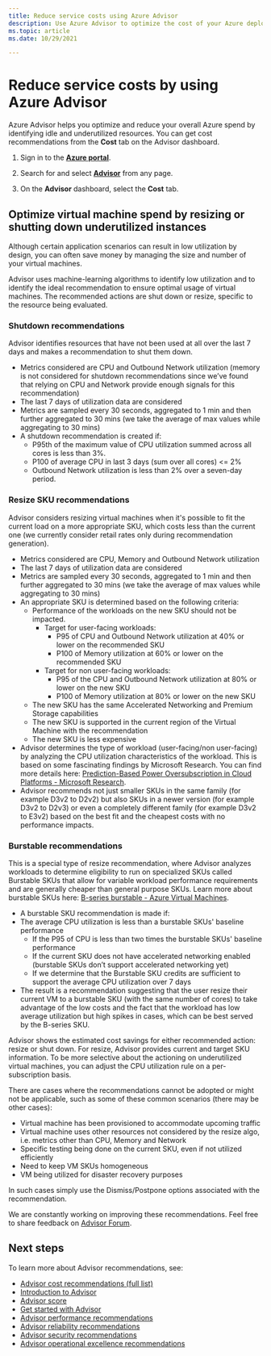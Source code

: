 ```yaml
---
title: Reduce service costs using Azure Advisor
description: Use Azure Advisor to optimize the cost of your Azure deployments.
ms.topic: article
ms.date: 10/29/2021

---
```


# Reduce service costs by using Azure Advisor

Azure Advisor helps you optimize and reduce your overall Azure spend by identifying idle and underutilized resources. You can get cost recommendations from the **Cost** tab on the Advisor dashboard.

1. Sign in to the [**Azure portal**](https://portal.azure.com).

1. Search for and select [**Advisor**](https://aka.ms/azureadvisordashboard) from any page.

1. On the **Advisor** dashboard, select the **Cost** tab.

## Optimize virtual machine spend by resizing or shutting down underutilized instances 

Although certain application scenarios can result in low utilization by design, you can often save money by managing the size and number of your virtual machines. 

Advisor uses machine-learning algorithms to identify low utilization and to identify the ideal recommendation to ensure optimal usage of virtual machines. The recommended actions are shut down or resize, specific to the resource being evaluated.

### Shutdown recommendations

Advisor identifies resources that have not been used at all over the last 7 days and makes a recommendation to shut them down. 

-	Metrics considered are CPU and Outbound Network utilization (memory is not considered for shutdown recommendations since we’ve found that relying on CPU and Network provide enough signals for this recommendation)
- The last 7 days of utilization data are considered
- Metrics are sampled every 30 seconds, aggregated to 1 min and then further aggregated to 30 mins (we take the average of max values while aggregating to 30 mins)
- A shutdown recommendation is created if: 
  - P95th of the maximum value of CPU utilization summed across all cores is less than 3%.
  - P100 of average CPU in last 3 days (sum over all cores) <= 2%   
  - Outbound Network utilization is less than 2% over a seven-day period.

### Resize SKU recommendations

Advisor considers resizing virtual machines when it's possible to fit the current load on a more appropriate SKU, which costs less than the current one (we currently consider retail rates only during recommendation generation). 

-	Metrics considered are CPU, Memory and Outbound Network utilization 
- The last 7 days of utilization data are considered
- Metrics are sampled every 30 seconds, aggregated to 1 min and then further aggregated to 30 mins (we take the average of max values while aggregating to 30 mins)
- An appropriate SKU is determined based on the following criteria:
  - Performance of the workloads on the new SKU should not be impacted. 
    - Target for user-facing workloads: 
      - P95 of CPU and Outbound Network utilization at 40% or lower on the recommended SKU 
      - P100 of Memory utilization at 60% or lower on the recommended SKU
    - Target for non user-facing workloads: 
      - P95 of the CPU and Outbound Network utilization at 80% or lower on the new SKU
      - P100 of Memory utilization at 80% or lower on the new SKU 
  - The new SKU has the same Accelerated Networking and Premium Storage capabilities 
  - The new SKU is supported in the current region of the Virtual Machine with the recommendation
  - The new SKU is less expensive 
- Advisor determines the type of workload (user-facing/non user-facing) by analyzing the CPU utilization characteristics of the workload. This is based on some fascinating findings by Microsoft Research. You can find more details here: [Prediction-Based Power Oversubscription in Cloud Platforms - Microsoft Research](https://www.microsoft.com/research/publication/prediction-based-power-oversubscription-in-cloud-platforms/).
- Advisor recommends not just smaller SKUs in the same family (for example D3v2 to D2v2) but also SKUs in a newer version (for example D3v2 to D2v3) or even a completely different family (for example D3v2 to E3v2) based on the best fit and the cheapest costs with no performance impacts. 

### Burstable recommendations

This is a special type of resize recommendation, where Advisor analyzes workloads to determine eligibility to run on specialized SKUs called Burstable SKUs that allow for variable workload performance requirements and are generally cheaper than general purpose SKUs. Learn more about burstable SKUs here: [B-series burstable - Azure Virtual Machines](../virtual-machines/sizes-b-series-burstable.md).

- A burstable SKU recommendation is made if:
- The average CPU utilization is less than a burstable SKUs' baseline performance
  - If the P95 of CPU is less than two times the burstable SKUs' baseline performance
  - If the current SKU does not have accelerated networking enabled (burstable SKUs don’t support accelerated networking yet)
  - If we determine that the Burstable SKU credits are sufficient to support the average CPU utilization over 7 days
- The result is a recommendation suggesting that the user resize their current VM to a burstable SKU (with the same number of cores) to take advantage of the low costs and the fact that the workload has low average utilization but high spikes in cases, which can be best served by the B-series SKU. 
 
Advisor shows the estimated cost savings for either recommended action: resize or shut down. For resize, Advisor provides current and target SKU information.
To be more selective about the actioning on underutilized virtual machines, you can adjust the CPU utilization rule on a per-subscription basis.

There are cases where the recommendations cannot be adopted or might not be applicable, such as some of these common scenarios (there may be other cases):
- Virtual machine has been provisioned to accommodate upcoming traffic
- Virtual machine uses other resources not considered by the resize algo, i.e. metrics other than CPU, Memory and Network
- Specific testing being done on the current SKU, even if not utilized efficiently
- Need to keep VM SKUs homogeneous 
- VM being utilized for disaster recovery purposes

In such cases simply use the Dismiss/Postpone options associated with the recommendation. 

We are constantly working on improving these recommendations. Feel free to share feedback on [Advisor Forum](https://aka.ms/advisorfeedback).

## Next steps

To learn more about Advisor recommendations, see:
* [Advisor cost recommendations (full list)](advisor-reference-cost-recommendations.md)
* [Introduction to Advisor](advisor-overview.md)
* [Advisor score](azure-advisor-score.md)
* [Get started with Advisor](advisor-get-started.md)
* [Advisor performance recommendations](advisor-reference-performance-recommendations.md)
* [Advisor reliability recommendations](advisor-reference-reliability-recommendations.md)
* [Advisor security recommendations](advisor-security-recommendations.md)
* [Advisor operational excellence recommendations](advisor-reference-operational-excellence-recommendations.md)
